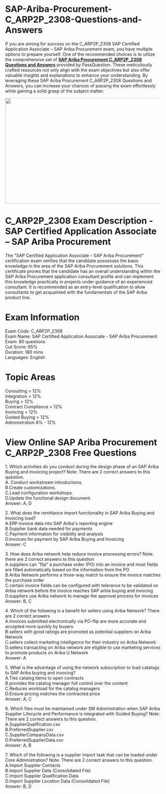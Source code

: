 # SAP-Ariba-Procurement-C_ARP2P_2308-Questions-and-Answers
<p>If you are aiming for success on the C_ARP2P_2308 SAP Certified Application Associate &ndash; SAP Ariba Procurement exam, you have multiple options to prepare yourself. One of the recommended choices is to utilize the comprehensive set of <strong><a href="https://www.passquestion.com/c_arp2p_2308.html">SAP Ariba Procurement C_ARP2P_2308 Questions and Answers</a></strong> provided by PassQuestion. These meticulously crafted resources not only align with the exam objectives but also offer valuable insights and explanations to enhance your understanding. By leveraging these SAP Ariba Procurement C_ARP2P_2308 Questions and Answers, you can increase your chances of passing the exam effortlessly while gaining a solid grasp of the subject matter.</p>

<p><img alt="" src="https://www.passquestion.com/uploads/pqcom/images/20231027/23d4e7696d1bf4f39405b846d7ff729a.png" style="height:342px; width:618px" /></p>

<h1>C_ARP2P_2308 Exam Description - SAP Certified Application Associate &ndash; SAP Ariba Procurement</h1>

<p>The &quot;SAP Certified Application Associate &ndash; SAP Ariba Procurement&quot; certification exam verifies that the candidate possesses the basic knowledge in the area of the SAP Ariba Procurement solutions. This certificate proves that the candidate has an overall understanding within the SAP Ariba Procurement application consultant profile and can implement this knowledge practically in projects under guidance of an experienced consultant. It is recommended as an entry-level qualification to allow consultants to get acquainted with the fundamentals of the SAP Ariba product line.</p>

<h1>Exam Information</h1>

<p>Exam Code: C_ARP2P_2308<br />
Exam Name: SAP Certified Application Associate - SAP Ariba Procurement<br />
Exam: 80 questions<br />
Cut Score: 65%<br />
Duration: 180 mins<br />
Languages: English</p>

<h1>Topic Areas</h1>

<p>Consulting &gt; 12%<br />
Integration &gt; 12%<br />
Buying &gt; 12%<br />
Contract Compliance &gt; 12%<br />
Invoicing &gt; 12%<br />
Guided Buying &gt; 12%<br />
Administration 8% - 12%</p>

<h1>View Online SAP Ariba Procurement C_ARP2P_2308 Free Questions</h1>

<p>1. Which activities do you conduct during the design phase of an SAP Ariba Buying and Invoicing project? Note: There are 2 correct answers to this question.<br />
A. Conduct workstream introductions.<br />
B.Create customizations.<br />
C.Lead configuration workshops.<br />
D.Update the functional design document.<br />
Answer: A, D</p>

<p>2. What does the remittance import functionality in SAP Ariba Buying and Invoicing load?<br />
A.ERP invoice data into SAP Ariba&#39;s reporting engine<br />
B.Supplier bank data needed for payments<br />
C.Payment information for visibility and analysis<br />
D.Invoices for payment by SAP Ariba Buying and Invoicing<br />
Answer: C</p>

<p>3. How does Ariba network help reduce invoice processing errors? Note: there are 2 correct answers to this question<br />
A.suppliers can &quot;flip&quot; a purchase order (PO) into an invoice and most fields are filled automatically based on the information from the PO<br />
B.Ariba Network performs a three-way match to ensure the invoice matches the purchase order<br />
C.certain invoice fields can be configured with tolerance to be validated on Arbia network before the invoice reaches SAP arbia buying and invocing<br />
D.suppliers use Ariba network to manage the approval process for invoices<br />
Answer: B, C</p>

<p>4. Which of the following is a benefit for sellers using Ariba Network? There are 2 correct answers<br />
A.invoices submitted electronically via PO-flip are more accurate and accepted more quickly by buyers<br />
B.sellers with good ratings are promoted as potential suppliers on Ariba Network<br />
C.sellers collect marketing intelligence for their industry on Ariba Network<br />
D.sellers transacting on Ariba network are eligible to use marketing services to promote products on Ariba U Network<br />
Answer: A</p>

<p>5. What is the advantage of using the network subscription to load catalogs to SAP Ariba buying and invocing?<br />
A.Ties catalog items to open contracts<br />
B.provides the catalog manager full control over the content<br />
C.Reduces workload for the catalog managers<br />
D.Ensure pricing matches the contracted price<br />
Answer: A, C</p>

<p>6. Which files must be maintained under SM Administration when SAP Ariba Supplier Lifecycle and Performance is integrated with Guided Buying? Note: There are 2 correct answers to this question.<br />
A.SupplierQualification.csv<br />
B.PreferredSupplier.csv<br />
C.SupplierCompanyData.csv<br />
D.PreferredSupplierData.csv<br />
Answer: A, B</p>

<p>7. Which of the following is a supplier import task that can be loaded under Core Administration? Note: There are 2 correct answers to this question.<br />
A.Import Supplier Contacts<br />
B.Import Supplier Data (Consolidated File)<br />
C.Import Supplier Qualification Data<br />
D.Import Supplier Location Data (Consolidated File)<br />
Answer: B, D</p>
